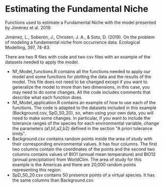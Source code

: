 # Estimating the Fundamental Niche
Functions used to estimate a Fundamental Niche with the model presented by Jiménez et al. 2019:
 
Jiménez, L., Soberón, J., Christen, J. A., & Soto, D. (2019). On the problem of modeling a fundamental niche from occurrence data. Ecological Modelling, 397, 74-83.

There are two R files with code and two csv files with an example of the datasets needed to apply the model.
- Nf_Model_functions.R contains all the functions needed to apply our model and some functions for plotting the data and the results of the model. This file does not need to be changed except if you want to generalize the model to more than two dimensions, in this case, you may need to do some changes. All the code includes comments that describe what each function does.
- Nf_Model_application.R contains an example of how to use each of the functions. The code is adapted to the datasets included in this example (Background.csv, SpD_50_20), so, when using your own data, you will need to make some changes. In particular, if you want to include the tolerance ranges of the species for each environmental variable, change the parameters (a1,b1,a2,b2) defined in the section "A priori tolerance limits".
- Background.csv contains random points inside the area of study with their corresponding environmental values. It has four columns. The first two columns contain the coordinates of the points and the second two columns contains values of BIO1 (annual mean temperature) and BIO12 (annual precipitation) from WorldClim. The area of study for this example is the Americas and there are 20,000 random points representing this region.
- SpD_50_20.csv contains 50 presence points of a virtual species. It has the same columns than Background.csv.
